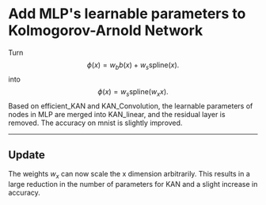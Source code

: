 # Add MLP's learnable parameters to Kolmogorov-Arnold Network
Turn  $$\phi(x) = w_b b(x) + w_s \text{spline}(x).$$  into  $$\phi(x) = w_s \text{spline}(w_xx).$$
Based on efficient_KAN and KAN_Convolution, the learnable parameters of nodes in MLP are merged into KAN_linear, and the residual layer is removed. The accuracy on mnist is slightly improved.

---------------------------------------------------------------------------------------------------------------------------------------------
## Update
The weights $w_x$ can now scale the x dimension arbitrarily. This results in a large reduction in the number of parameters for KAN and a slight increase in accuracy.

